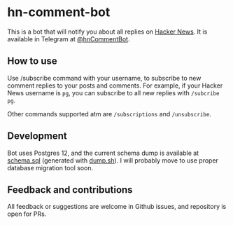 # hn-comment-bot

This is a bot that will notify you about all replies on [Hacker News](https://news.ycombinator.com). It is available in Telegram at [@hnCommentBot](https://t.me/hnCommentBot).

## How to use

Use /subscribe command with your username, to subscribe to new comment replies to your posts and comments. For example, if your Hacker News username is `pg`, you can subscribe to all new replies with `/subcribe pg`.

Other commands supported atm are `/subscriptions` and `/unsubscribe`.

## Development

Bot uses Postgres 12, and the current schema dump is available at [schema.sql](schema.sql) (generated with [dump.sh](dump.sh)). I will probably move to use proper database migration tool soon.

## Feedback and contributions

All feedback or suggestions are welcome in Github issues, and repository is open for PRs.